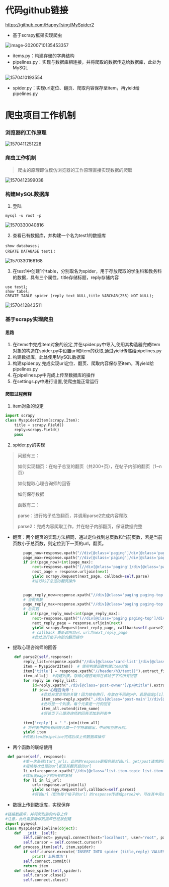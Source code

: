# 代码github链接

<https://github.com/HappyTsing/MySpider2>

- 基于scrapy框架实现爬虫

![image-20200710135453357](https://github.com/HappyTsing/Figure-bed/raw/master/img/20200710135453.png)

- items.py：构建存储的字典结构
- pipelines.py：实现与数据库相连接，并将爬取的数据传送给数据库，此处为MySQL

![1570410193554](https://github.com/HappyTsing/Figure-bed/raw/master/img/20200710135252.png)

- spider.py：实现url定位、翻页、爬取内容保存至item，再yield给pipelines.py

# 爬虫项目工作机制

### 浏览器的工作原理

![1570411251228](https://github.com/HappyTsing/Figure-bed/raw/master/img/20200710135246.png)

### 爬虫工作机制

> 爬虫的原理即位模仿浏览器的工作原理直接实现数据的爬取

![1570412399038](https://github.com/HappyTsing/Figure-bed/raw/master/img/20200710135244.png)

### 构建MySQL数据库

1. 登陆

```mysql
mysql -u root -p
```

![1570330040816](https://github.com/HappyTsing/Figure-bed/raw/master/img/20200710135239.png)

2. 查看已有数据库，并构建一个名为test1的数据库

```mysql
show databases；
CREATE DATABASE test1；
```

![1570330166168](https://github.com/HappyTsing/Figure-bed/raw/master/img/20200710135234.png)

3. 在test1中创建1个table，分别取名为spider，用于存放爬取的学生科和教务科的数据，具有三个属性，title存储标题，reply存储内容

```mysql
use test1;
show tabel;
CREATE TABLE spider (reply text NULL,title VARCHAR(255) NOT NULL);
```

![1570412843511](https://github.com/HappyTsing/Figure-bed/raw/master/img/20200710135207.png)

### 基于scrapy实现爬虫

#### 思路

1. 在items中完成item对象的设定,并在spider.py中导入,使用其构造器完成item对象的构造在spider.py中设置url和item的获取,通过yield传递给pipelines.py
2. 构建数据库，此处使用MySQL数据库
3. 构建spider.py,完成实现url定位、翻页、爬取内容保存至item，再yield给pipelines.py
4. 在pipelines.py中完成上传至数据库的操作
5. 在settings.py中进行设置,使爬虫能正常运行

#### 爬取过程解释

1. item对象的设定

```python
import scrapy
class Myspider2Item(scrapy.Item):
    title = scrapy.Field()
    reply=scrapy.Field()
    pass
```

2. spider.py的实现

> 问题有三：
>
> 如何实现翻页：在帖子总览的翻页（共200+页），在帖子内部的翻页（1~n页）
>
> 如何提取心理咨询师的回答
>
> 如何保存数据
>
> 函数有二：
>
> parse：进行帖子总览翻页，并调用parse2完成内容爬取
>
> parse2：完成内容爬取工作，并在帖子内部翻页，保证数据完整

- 翻页：两个翻页的实现方法相同，通过定位找到总页数和当前页数，若是当前页数小于总页数，则定位到下一页的url，翻页。

```python
        page_now=response.xpath("//div[@class='paging']/div[@class='paging-input-wrapper']/input/@value").extract_first()
        page_max=response.xpath("//div[@class='paging']/div[@class='paging-input-wrapper']/input/@max").extract_first()
        if int(page_now)<int(page_max):
            next=response.xpath("(//div[@class='paging']/div[@class='paging-button n'])[last()]/a/@href").extract_first()
            next_page = response.urljoin(next)
            yield scrapy.Request(next_page, callback=self.parse)
            #进行帖子总览的翻页操作

            
        page_reply_now=response.xpath("//div[@class='paging paging-top']/div[@class='paging-input-wrapper']/input/@value").extract_first()
        # 当前页数
        page_reply_max=response.xpath("//div[@class='paging paging-top']/div[@class='paging-input-wrapper']/input/@max").extract_first()
        # 总页数
        if int(page_reply_now)<int(page_reply_max):
            next=response.xpath("(//div[@class='paging paging-top']/div[@class='paging-button n'])[last()]/a/@href").extract_first()
            next_reply_page = response.urljoin(next)
            yield scrapy.Request(next_reply_page, callback=self.parse2)
            # callback 重新调用自己，url为next_reply_page
            #此处进行帖子内部的翻页操作
```

- 提取心理咨询师的回答

```python
    def parse2(self,response):
        reply_list=response.xpath("//div[@class='card-list']/div[@class='post-card']")
        item = Myspider2Item()  # 使用构建函数构建item对象
        item['title'] = response.xpath("//header/h3/text()").extract_first()  # 返回列表的第一个字符串，此处获得帖子标题
        item_all=[]  #构建列表，存储心理咨询师在该帖子下的所有回答
        for reply in reply_list:
            id=reply.xpath("./div[@class='post-owner']/p/@title").extract_first()
            if id=='心理咨询师':
                #此处非常非常的关键！因为她有换行，存放在不同的p中，若是指定p[1]则有可能少取，若加上position，则可能多选，出现非相关信息，最后经过研究发现，只要去除包含class='quotehead' or class='blockquote'的<p>，即可取出完整数据
                item_some=reply.xpath("./div[@class='post-main']//div[@class='body file-read image-click-view']/p[not(@class='quotehead' or @class='blockquote')]/text()").extract()
                #此时是一个列表，每个元素是一行的回复
                item_all.extend(item_some)
                #将该页下心理咨询师的回答添加到列表中
                
        item['reply'] = " ".join(item_all)
        # 将列表中的所有回答合成一个字符串输出，中间用空格分割。
        yield item
        #传递item给pipeline完成后续上传数据库操作
```

- 两个函数的联结使用

```python
 def parse(self, response):
        #第一次处理start_urls，此时的response是服务器对该url，get/post请求的回复
        #后续每次处理的url都是其翻页后的url
        li_url=response.xpath("//div[@class='list-item-topic list-item']/a/@href").extract()#得到所有的url的列表
        #找出该page下的所有的发帖
        for li in li_url:
            url=response.urljoin(li)
            yield scrapy.Request(url,callback=self.parse2)
            #将该url（即为每个帖子的url）的response传递给parse2中，可在其中完成操作
```

- 数据上传到数据库，实现保存

```python
#链接数据库，并将爬取到的内容上传
#注意，此处需要确保数据库已经被创建
import pymysql
class Myspider2Pipeline(object):
    def __init__(self):
        self.connect= pymysql.connect(host="localhost", user="root", password="081008", database='test', charset='utf8mb4')
        self.cursor = self.connect.cursor()
    def process_item(self, item,spider):
        if self.cursor.execute('INSERT INTO spider (title,reply) VALUES("{}","{}")'.format(item['title'],item['reply'])):
            print('上传成功')
        self.connect.commit()
        return item
    def close_spider(self,spider):
        self.cursor.close()
        self.connect.close()
```
